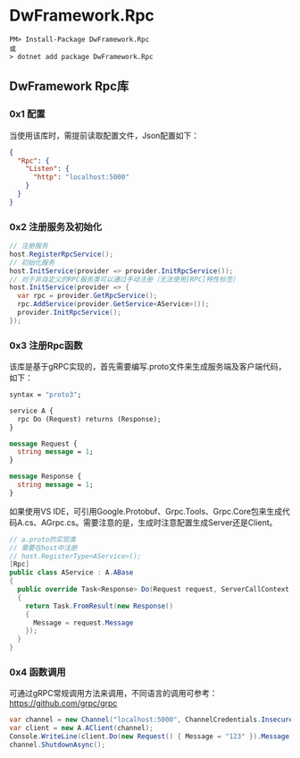 # DwFramework.Rpc

```shell
PM> Install-Package DwFramework.Rpc
或
> dotnet add package DwFramework.Rpc
```

## DwFramework Rpc库

### 0x1 配置

当使用该库时，需提前读取配置文件，Json配置如下：

```json
{
  "Rpc": {
    "Listen": {
      "http": "localhost:5000"
    }
  }
}
```

### 0x2 注册服务及初始化

```c#
// 注册服务
host.RegisterRpcService();
// 初始化服务
host.InitService(provider => provider.InitRpcService());
// 对于非自定义的RPC服务类可以通过手动注册（无法使用[RPC]特性标签）
host.InitService(provider => {
  var rpc = provider.GetRpcService();
  rpc.AddService(provider.GetService<AService>());
  provider.InitRpcService();
});
```

### 0x3 注册Rpc函数

该库是基于gRPC实现的，首先需要编写.proto文件来生成服务端及客户端代码，如下：

```protobuf
syntax = "proto3";

service A {
  rpc Do (Request) returns (Response);
}

message Request {
  string message = 1;
}

message Response {
  string message = 1;
}

```

如果使用VS IDE，可引用Google.Protobuf、Grpc.Tools、Grpc.Core包来生成代码A.cs、AGrpc.cs。需要注意的是，生成时注意配置生成Server还是Client。

```c#
// a.proto的实现类
// 需要在host中注册
// host.RegisterType<AService>();
[Rpc]
public class AService : A.ABase
{
  public override Task<Response> Do(Request request, ServerCallContext context)
  {
    return Task.FromResult(new Response()
    {
      Message = request.Message
    });
  }
}
```

### 0x4 函数调用

可通过gRPC常规调用方法来调用，不同语言的调用可参考：https://github.com/grpc/grpc

```c#
var channel = new Channel("localhost:5000", ChannelCredentials.Insecure);
var client = new A.AClient(channel);
Console.WriteLine(client.Do(new Request() { Message = "123" }).Message);
channel.ShutdownAsync();
```